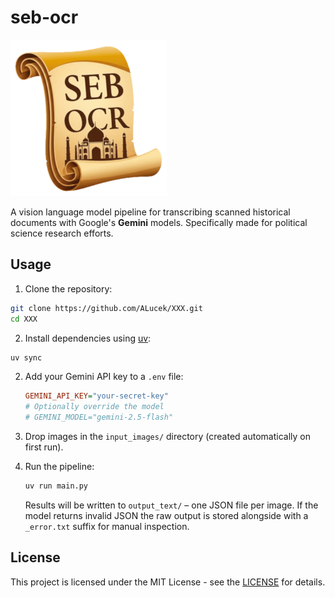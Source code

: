 # seb-ocr

<img src="./seb_ocr_logo.png" width=250>

A vision language model pipeline for transcribing scanned historical documents with Google's **Gemini** models. Specifically made for political science research efforts. 

## Usage

1. Clone the repository:
```bash
git clone https://github.com/ALucek/XXX.git
cd XXX
```

2. Install dependencies using [uv](https://docs.astral.sh/uv/):
```bash
uv sync
```

2.  Add your Gemini API key to a `.env` file:

    ```ini
    GEMINI_API_KEY="your-secret-key"
    # Optionally override the model
    # GEMINI_MODEL="gemini-2.5-flash"
    ```

3.  Drop images in the `input_images/` directory (created automatically on first run).

4.  Run the pipeline:

    ```bash
    uv run main.py
    ```

    Results will be written to `output_text/` – one JSON file per image. If the model returns invalid JSON the raw output is stored alongside with a `_error.txt` suffix for manual inspection.

## License

This project is licensed under the MIT License - see the [LICENSE](LICENSE) for details.